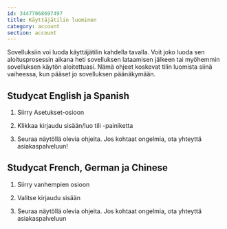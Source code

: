 ```yaml
---
id: 34477068697497
title: Käyttäjätilin luominen
category: account
section: account
---
```

Sovelluksiin voi luoda käyttäjätilin kahdella tavalla. Voit joko luoda sen aloitusprosessin aikana heti sovelluksen lataamisen jälkeen tai myöhemmin sovelluksen käytön aloitettuasi. Nämä ohjeet koskevat tilin luomista siinä vaiheessa, kun pääset jo sovelluksen päänäkymään.

## Studycat English ja Spanish

1. Siirry Asetukset-osioon

2. Klikkaa kirjaudu sisään/luo tili -painiketta

3. Seuraa näytöllä olevia ohjeita. Jos kohtaat ongelmia, ota yhteyttä asiakaspalveluun!

## Studycat French, German ja Chinese

1. Siirry vanhempien osioon

2. Valitse kirjaudu sisään

3. Seuraa näytöllä olevia ohjeita. Jos kohtaat ongelmia, ota yhteyttä asiakaspalveluun